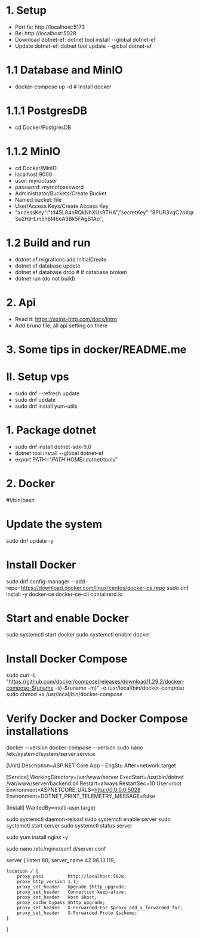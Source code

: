 # 1. Setup
- Port fe: http://localhost:5173
- Be: http://localhost:5028
- Download dotnet-ef: dotnet tool install --global dotnet-ef
- Update dotnet-ef: dotnet tool update --global dotnet-ef
# 1.1 Database and MinIO
- docker-compose up -d # Install docker
# 1.1.1 PostgresDB
- cd Docker/PostgresDB
# 1.1.2 MinIO
- cd Docker/MinIO
- localhost:9000
- user:     myrootuser
- password: myrootpassword
- Administrator/Buckets/Create Bucket
- Named bucket: file
- User/Access Keys/Create Access Key 
- "accessKey":"td45L84nRQkNhXUs9THA","secretKey":"8PUR3vqC2oXqrSu2HjHLm5h6I46oA9Bk5FAgB1Ao",
# 1.2 Build and run
- dotnet ef migrations add InitialCreate
- dotnet ef database update
- dotnet ef database drop # if database broken
- dotnet run (do not build)
# 2. Api
- Read it: https://axios-http.com/docs/intro
- Add bruno file, all api setting on there
# 3. Some tips in docker/README.me 
# II. Setup vps
- sudo dnf --refresh update
- sudo dnf update
- sudo dnf install yum-utils
# 1. Package dotnet
- sudo dnf install dotnet-sdk-9.0
- dotnet tool install --global dotnet-ef
- export PATH="$PATH:$HOME/.dotnet/tools"
# 2. Docker
#!/bin/bash

# Update the system
sudo dnf update -y

# Install Docker
sudo dnf config-manager --add-repo=https://download.docker.com/linux/centos/docker-ce.repo
sudo dnf install -y docker-ce docker-ce-cli containerd.io

# Start and enable Docker
sudo systemctl start docker
sudo systemctl enable docker

# Install Docker Compose
sudo curl -L "https://github.com/docker/compose/releases/download/1.29.2/docker-compose-$(uname -s)-$(uname -m)" -o /usr/local/bin/docker-compose
sudo chmod +x /usr/local/bin/docker-compose

# Verify Docker and Docker Compose installations
docker --version
docker-compose --version
sudo nano /etc/systemd/system/server.service

[Unit]
Description=ASP.NET Core App - EngStu
After=network.target

[Service]
WorkingDirectory=/var/www/server
ExecStart=/usr/bin/dotnet /var/www/server/backend.dll
Restart=always
RestartSec=10
User=root
Environment=ASPNETCORE_URLS=http://0.0.0.0:5028
Environment=DOTNET_PRINT_TELEMETRY_MESSAGE=false

[Install]
WantedBy=multi-user.target

sudo systemctl daemon-reload
sudo systemctl enable server
sudo systemctl start server
sudo systemctl status server

sudo yum install nginx -y

sudo nano /etc/nginx/conf.d/server.conf

server {
    listen 80;
    server_name 42.96.13.119;

    location / {
        proxy_pass         http://localhost:5028;
        proxy_http_version 1.1;
        proxy_set_header   Upgrade $http_upgrade;
        proxy_set_header   Connection keep-alive;
        proxy_set_header   Host $host;
        proxy_cache_bypass $http_upgrade;
        proxy_set_header   X-Forwarded-For $proxy_add_x_forwarded_for;
        proxy_set_header   X-Forwarded-Proto $scheme;
    }
}





